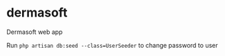 # dermasoft
 Dermasoft web app


Run `php artisan db:seed --class=UserSeeder` to change password to user

